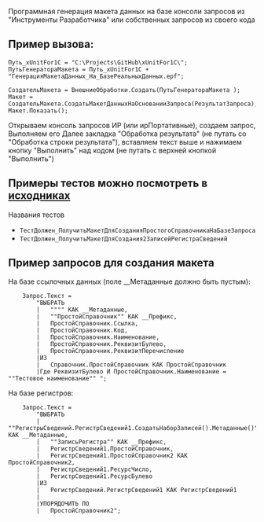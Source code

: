 Программная генерация макета данных на базе консоли запросов из "Инструменты Разработчика" или собственных запросов из своего кода

## Пример вызова:
```
Путь_xUnitFor1C = "C:\Projects\GitHub\xUnitFor1C\";
ПутьГенератораМакета = Путь_xUnitFor1C + "ГенерацияМакетаДанных_На_БазеРеальныхДанных.epf";

СоздательМакета = ВнешниеОбработки.Создать(ПутьГенератораМакета );
Макет = СоздательМакета.СоздатьМакетДанныхНаОснованииЗапроса(РезультатЗапроса);
Макет.Показать();
```

Открываем консоль запросов ИР (или ирПортативные), создаем запрос, Выполняем его
Далее закладка "Обработка результата" (не путать со "Обработка строки результата"), вставляем текст выше и нажимаем кнопку "Выполнить" над кодом (не путать с верхней кнопкой "Выполнить")

## Примеры тестов можно посмотреть в [исходниках]( https://github.com/xDrivenDevelopment/xUnitFor1C/blob/develop/src/%D0%93%D0%B5%D0%BD%D0%B5%D1%80%D0%B0%D1%86%D0%B8%D1%8F%D0%9C%D0%B0%D0%BA%D0%B5%D1%82%D0%B0%D0%94%D0%B0%D0%BD%D0%BD%D1%8B%D1%85_%D0%9D%D0%B0_%D0%91%D0%B0%D0%B7%D0%B5%D0%A0%D0%B5%D0%B0%D0%BB%D1%8C%D0%BD%D1%8B%D1%85%D0%94%D0%B0%D0%BD%D0%BD%D1%8B%D1%85/ObjectModule.txt)

Названия тестов 
- `ТестДолжен_ПолучитьМакетДляСозданияПростогоСправочникаНаБазеЗапроса`
- `ТестДолжен_ПолучитьМакетДляСоздания2ЗаписейРегистраСведений`

## Пример запросов  для создания макета

На базе ссылочных данных (поле __Метаданные должно быть пустым):
```
	Запрос.Текст = 
		"ВЫБРАТЬ
		|	"""" КАК __Метаданные,
		|	""ПростойСправочник"" КАК __Префикс,
		|	ПростойСправочник.Ссылка,
		|	ПростойСправочник.Код,
		|	ПростойСправочник.Наименование,
		|	ПростойСправочник.РеквизитБулево,
		|	ПростойСправочник.РеквизитПеречисление
		|ИЗ
		|	Справочник.ПростойСправочник КАК ПростойСправочник
		|Где РеквизитБулево И ПростойСправочник.Наименование = ""Тестовое наименование"" ";
```
На базе регистров:
```
	Запрос.Текст = 
		"ВЫБРАТЬ
		|	""РегистрыСведений.РегистрСведений1.СоздатьНаборЗаписей().Метаданные()"" КАК __Метаданные,
		|	""ЗаписьРегистра"" КАК __Префикс,
		|	РегистрСведений1.ПростойСправочник,
		|	РегистрСведений1.ПростойСправочник2 КАК ПростойСправочник2,
		|	РегистрСведений1.РесурсЧисло,
		|	РегистрСведений1.РесурсБулево
		|ИЗ
		|	РегистрСведений.РегистрСведений1 КАК РегистрСведений1
		|
		|УПОРЯДОЧИТЬ ПО
		|	ПростойСправочник2";
```